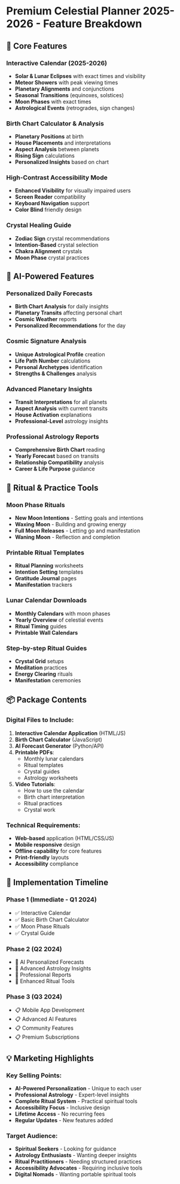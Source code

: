 # Premium Celestial Planner 2025-2026 - Feature Breakdown

## 🌟 Core Features

### Interactive Calendar (2025-2026)
- **Solar & Lunar Eclipses** with exact times and visibility
- **Meteor Showers** with peak viewing times
- **Planetary Alignments** and conjunctions
- **Seasonal Transitions** (equinoxes, solstices)
- **Moon Phases** with exact times
- **Astrological Events** (retrogrades, sign changes)

### Birth Chart Calculator & Analysis
- **Planetary Positions** at birth
- **House Placements** and interpretations
- **Aspect Analysis** between planets
- **Rising Sign** calculations
- **Personalized Insights** based on chart

### High-Contrast Accessibility Mode
- **Enhanced Visibility** for visually impaired users
- **Screen Reader** compatibility
- **Keyboard Navigation** support
- **Color Blind** friendly design

### Crystal Healing Guide
- **Zodiac Sign** crystal recommendations
- **Intention-Based** crystal selection
- **Chakra Alignment** crystals
- **Moon Phase** crystal practices

## 🤖 AI-Powered Features

### Personalized Daily Forecasts
- **Birth Chart Analysis** for daily insights
- **Planetary Transits** affecting personal chart
- **Cosmic Weather** reports
- **Personalized Recommendations** for the day

### Cosmic Signature Analysis
- **Unique Astrological Profile** creation
- **Life Path Number** calculations
- **Personal Archetypes** identification
- **Strengths & Challenges** analysis

### Advanced Planetary Insights
- **Transit Interpretations** for all planets
- **Aspect Analysis** with current transits
- **House Activation** explanations
- **Professional-Level** astrology insights

### Professional Astrology Reports
- **Comprehensive Birth Chart** reading
- **Yearly Forecast** based on transits
- **Relationship Compatibility** analysis
- **Career & Life Purpose** guidance

## 🌙 Ritual & Practice Tools

### Moon Phase Rituals
- **New Moon Intentions** - Setting goals and intentions
- **Waxing Moon** - Building and growing energy
- **Full Moon Releases** - Letting go and manifestation
- **Waning Moon** - Reflection and completion

### Printable Ritual Templates
- **Ritual Planning** worksheets
- **Intention Setting** templates
- **Gratitude Journal** pages
- **Manifestation** trackers

### Lunar Calendar Downloads
- **Monthly Calendars** with moon phases
- **Yearly Overview** of celestial events
- **Ritual Timing** guides
- **Printable Wall Calendars**

### Step-by-step Ritual Guides
- **Crystal Grid** setups
- **Meditation** practices
- **Energy Clearing** rituals
- **Manifestation** ceremonies

## 📦 Package Contents

### Digital Files to Include:
1. **Interactive Calendar Application** (HTML/JS)
2. **Birth Chart Calculator** (JavaScript)
3. **AI Forecast Generator** (Python/API)
4. **Printable PDFs**:
   - Monthly lunar calendars
   - Ritual templates
   - Crystal guides
   - Astrology worksheets
5. **Video Tutorials**:
   - How to use the calendar
   - Birth chart interpretation
   - Ritual practices
   - Crystal work

### Technical Requirements:
- **Web-based** application (HTML/CSS/JS)
- **Mobile responsive** design
- **Offline capability** for core features
- **Print-friendly** layouts
- **Accessibility** compliance

## 🎯 Implementation Timeline

### Phase 1 (Immediate - Q1 2024)
- ✅ Interactive Calendar
- ✅ Basic Birth Chart Calculator
- ✅ Moon Phase Rituals
- ✅ Crystal Guide

### Phase 2 (Q2 2024)
- 🔄 AI Personalized Forecasts
- 🔄 Advanced Astrology Insights
- 🔄 Professional Reports
- 🔄 Enhanced Ritual Tools

### Phase 3 (Q3 2024)
- 📋 Mobile App Development
- 📋 Advanced AI Features
- 📋 Community Features
- 📋 Premium Subscriptions

## 💡 Marketing Highlights

### Key Selling Points:
- **AI-Powered Personalization** - Unique to each user
- **Professional Astrology** - Expert-level insights
- **Complete Ritual System** - Practical spiritual tools
- **Accessibility Focus** - Inclusive design
- **Lifetime Access** - No recurring fees
- **Regular Updates** - New features added

### Target Audience:
- **Spiritual Seekers** - Looking for guidance
- **Astrology Enthusiasts** - Wanting deeper insights
- **Ritual Practitioners** - Needing structured practices
- **Accessibility Advocates** - Requiring inclusive tools
- **Digital Nomads** - Wanting portable spiritual tools 